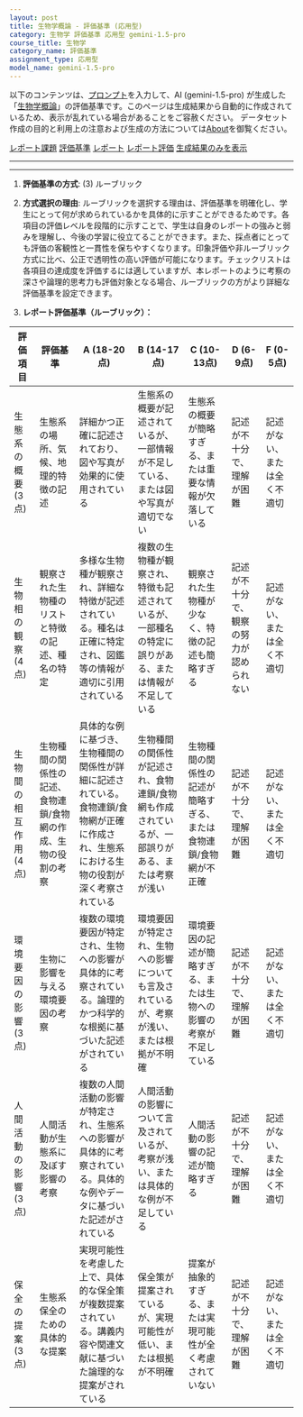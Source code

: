 ```yaml
---
layout: post
title: 生物学概論 - 評価基準 (応用型)
category: 生物学 評価基準 応用型 gemini-1.5-pro
course_title: 生物学
category_name: 評価基準
assignment_type: 応用型
model_name: gemini-1.5-pro
---
```


以下のコンテンツは、[プロンプト](https://github.com/takedatoshiyuki/synthetic_assignments/tree/main/generated/生物学/gemini-1.5-pro/prompt_評価基準-応用型.md)を入力して、AI (gemini-1.5-pro) が生成した「[生物学概論](/contents/生物学/)」の評価基準です。このページは生成結果から自動的に作成されているため、表示が乱れている場合があることをご容赦ください。
データセット作成の目的と利用上の注意および生成の方法については[About](/About)を御覧ください。

[レポート課題](../レポート課題-応用型)
[評価基準](../評価基準-応用型)
[レポート](../レポート-応用型)
[レポート評価](../レポート評価-応用型)
[生成結果のみを表示](https://github.com/takedatoshiyuki/synthetic_assignments/tree/main/generated/生物学/gemini-1.5-pro/評価基準-応用型.md)
  

***
***
  
1. **評価基準の方式**: (3) ルーブリック

2. **方式選択の理由**: ルーブリックを選択する理由は、評価基準を明確化し、学生にとって何が求められているかを具体的に示すことができるためです。各項目の評価レベルを段階的に示すことで、学生は自身のレポートの強みと弱みを理解し、今後の学習に役立てることができます。また、採点者にとっても評価の客観性と一貫性を保ちやすくなります。印象評価や非ルーブリック方式に比べ、公正で透明性の高い評価が可能になります。チェックリストは各項目の達成度を評価するには適していますが、本レポートのように考察の深さや論理的思考力も評価対象となる場合、ルーブリックの方がより詳細な評価基準を設定できます。

3. **レポート評価基準（ルーブリック）：**

| 評価項目 | 評価基準 | A (18-20点) | B (14-17点) | C (10-13点) | D (6-9点) | F (0-5点) |
|---|---|---|---|---|---|---|
| 生態系の概要 (3点) | 生態系の場所、気候、地理的特徴の記述 | 詳細かつ正確に記述されており、図や写真が効果的に使用されている | 生態系の概要が記述されているが、一部情報が不足している、または図や写真が適切でない | 生態系の概要が簡略すぎる、または重要な情報が欠落している | 記述が不十分で、理解が困難 | 記述がない、または全く不適切 |
| 生物相の観察 (4点) | 観察された生物種のリストと特徴の記述、種名の特定 | 多様な生物種が観察され、詳細な特徴が記述されている。種名は正確に特定され、図鑑等の情報が適切に引用されている | 複数の生物種が観察され、特徴も記述されているが、一部種名の特定に誤りがある、または情報が不足している | 観察された生物種が少なく、特徴の記述も簡略すぎる | 記述が不十分で、観察の努力が認められない | 記述がない、または全く不適切 |
| 生物間の相互作用 (4点) | 生物種間の関係性の記述、食物連鎖/食物網の作成、生物の役割の考察 | 具体的な例に基づき、生物種間の関係性が詳細に記述されている。食物連鎖/食物網が正確に作成され、生態系における生物の役割が深く考察されている | 生物種間の関係性が記述され、食物連鎖/食物網も作成されているが、一部誤りがある、または考察が浅い | 生物種間の関係性の記述が簡略すぎる、または食物連鎖/食物網が不正確 | 記述が不十分で、理解が困難 | 記述がない、または全く不適切 |
| 環境要因の影響 (3点) | 生物に影響を与える環境要因の考察 | 複数の環境要因が特定され、生物への影響が具体的に考察されている。論理的かつ科学的な根拠に基づいた記述がされている | 環境要因が特定され、生物への影響についても言及されているが、考察が浅い、または根拠が不明確 | 環境要因の記述が簡略すぎる、または生物への影響の考察が不足している | 記述が不十分で、理解が困難 | 記述がない、または全く不適切 |
| 人間活動の影響 (3点) | 人間活動が生態系に及ぼす影響の考察 | 複数の人間活動の影響が特定され、生態系への影響が具体的に考察されている。具体的な例やデータに基づいた記述がされている | 人間活動の影響について言及されているが、考察が浅い、または具体的な例が不足している | 人間活動の影響の記述が簡略すぎる | 記述が不十分で、理解が困難 | 記述がない、または全く不適切 |
| 保全の提案 (3点) | 生態系保全のための具体的な提案 | 実現可能性を考慮した上で、具体的な保全策が複数提案されている。講義内容や関連文献に基づいた論理的な提案がされている | 保全策が提案されているが、実現可能性が低い、または根拠が不明確 | 提案が抽象的すぎる、または実現可能性が全く考慮されていない | 記述が不十分で、理解が困難 | 記述がない、または全く不適切 |
